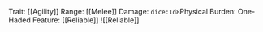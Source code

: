 Trait: [[Agility]] 
Range: [[Melee]] 
Damage: `dice:1d8`Physical
Burden: One-Haded
Feature: [[Reliable]]
![[Reliable]]